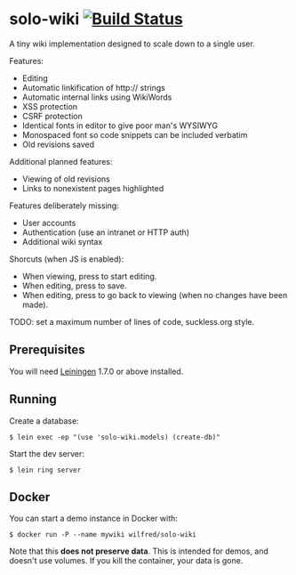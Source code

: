 # solo-wiki [![Build Status](https://travis-ci.org/Wilfred/solo-wiki.svg?branch=master)](https://travis-ci.org/Wilfred/solo-wiki)

A tiny wiki implementation designed to scale down to a single user.

Features:

* Editing
* Automatic linkification of http:// strings
* Automatic internal links using WikiWords
* XSS protection
* CSRF protection
* Identical fonts in editor to give poor man's WYSIWYG
* Monospaced font so code snippets can be included verbatim
* Old revisions saved

Additional planned features:

* Viewing of old revisions
* Links to nonexistent pages highlighted

Features deliberately missing:

* User accounts
* Authentication (use an intranet or HTTP auth)
* Additional wiki syntax

Shorcuts (when JS is enabled):

* When viewing, press <Enter> to start editing.
* When editing, press <Tab><Enter> to save.
* When editing, press <Escape> to go back to viewing (when no changes
  have been made).

TODO: set a maximum number of lines of code, suckless.org style.

## Prerequisites

You will need [Leiningen][1] 1.7.0 or above installed.

[1]: https://github.com/technomancy/leiningen

## Running

Create a database:

    $ lein exec -ep "(use 'solo-wiki.models) (create-db)"

Start the dev server:

    $ lein ring server

## Docker

You can start a demo instance in Docker with:

    $ docker run -P --name mywiki wilfred/solo-wiki

Note that this **does not preserve data**. This is intended for demos,
and doesn't use volumes. If you kill the container, your data is gone.

